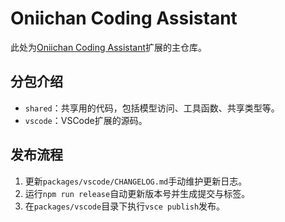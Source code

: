 # Oniichan Coding Assistant

此处为[Oniichan Coding Assistant](https://marketplace.visualstudio.com/items?itemName=otakustay.oniichan)扩展的主仓库。

## 分包介绍

- `shared`：共享用的代码，包括模型访问、工具函数、共享类型等。
- `vscode`：VSCode扩展的源码。

## 发布流程

1. 更新`packages/vscode/CHANGELOG.md`手动维护更新日志。
2. 运行`npm run release`自动更新版本号并生成提交与标签。
3. 在`packages/vscode`目录下执行`vsce publish`发布。
